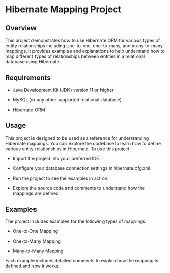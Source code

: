 # Hibernate Mapping Project

## Overview

This project demonstrates how to use Hibernate ORM for various types of entity relationships including one-to-one, one-to-many, and many-to-many mappings. It provides examples and explanations to help understand how to map different types of relationships between entities in a relational database using Hibernate.

## Requirements

- Java Development Kit (JDK) version 11 or higher

- MySQL (or any other supported relational database)

- Hibernate ORM

## Usage

This project is designed to be used as a reference for understanding Hibernate mappings. You can explore the codebase to learn how to define various entity relationships in Hibernate.
To use this project:

- Import the project into your preferred IDE.

- Configure your database connection settings in hibernate.cfg.xml.

- Run the project to see the examples in action.

- Explore the source code and comments to understand how the mappings are defined.

## Examples

The project includes examples for the following types of mappings:

- One-to-One Mapping

- One-to-Many Mapping

- Many-to-Many Mapping

Each example includes detailed comments to explain how the mapping is defined and how it works.
